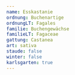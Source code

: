 ```yaml
---
name: Esskastanie
ordnung: Buchenartige
ordnungLT: Fagales
familie: Buchengewächse
familieLT: Fagaceae
gattung: Castanea
art: sativa
staude: false
winter: false
karlsgarten: true
---
```

